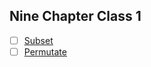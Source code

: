 ## Nine Chapter Class 1
- [ ] [Subset](https://www.lintcode.com/problem/subsets/description)
- [ ] [Permutate](https://www.lintcode.com/problem/permutations/description)